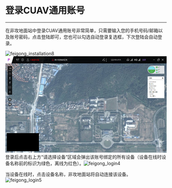 # 登录CUAV通用账号

---

在非攻地面站中登录CUAV通用账号非常简单，只需要输入您的手机号码/邮箱以及账号密码，点击登陆即可，您也可以勾选自动登录复选框，下次登陆会自动登录。

![feigong_installation8](../assets/feigong_installation/feigong_installation8.png)  
![feigong_login3](/assets/feigong_register/feigong_login3.png)  
登录后点击右上方“请选择设备”区域会弹出该账号绑定的所有设备（设备在线时设备名称前的标识为绿色，离线为红色）。![feigong_login4](../assets/feigong_register/feigong_login4.png)

当设备在线时，点击设备名称，非攻地面站将自动连接该设备。  
![feigong_login5](,,/assets/feigong_register/feigong_login5.png)

